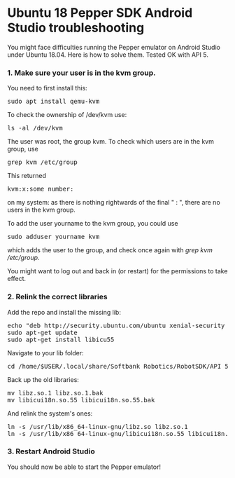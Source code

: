 # Ubuntu 18  Pepper SDK  Android Studio troubleshooting

You might face difficulties running the Pepper emulator on Android Studio under Ubuntu 18.04. Here is how to solve them. Tested OK with API 5.

### 1. Make sure your user is in the kvm group.

You need to first install this:
<pre>
sudo apt install qemu-kvm
</pre>
To check the ownership of /dev/kvm use:
<pre>
ls -al /dev/kvm
</pre>
The user was root, the group kvm. To check which users are in the kvm group, use
<pre>
grep kvm /etc/group
</pre>
This returned
<pre>
kvm:x:some_number:
</pre>
on my system: as there is nothing rightwards of the final " : ", there are no users in the kvm group.

To add the user yourname to the kvm group, you could use
<pre>
sudo adduser yourname kvm
</pre>
which adds the user to the group, and check once again with _grep kvm /etc/group_.

You might want to log out and back in (or restart) for the permissions to take effect.

### 2. Relink the correct libraries

Add the repo and install the missing lib:
<pre>
echo "deb http://security.ubuntu.com/ubuntu xenial-security main" | sudo tee --append /etc/apt/sources.list
sudo apt-get update
sudo apt-get install libicu55
</pre>

Navigate to your lib folder:
<pre>
cd /home/$USER/.local/share/Softbank Robotics/RobotSDK/API 5/tools/lib
</pre>
Back up the old libraries:
<pre>
mv libz.so.1 libz.so.1.bak
mv libicui18n.so.55 libicui18n.so.55.bak
</pre>
And relink the system's ones:
<pre>
ln -s /usr/lib/x86_64-linux-gnu/libz.so libz.so.1
ln -s /usr/lib/x86_64-linux-gnu/libicui18n.so.55 libicui18n.so.55
</pre>

### 3. Restart Android Studio

You should now be able to start the Pepper emulator!
